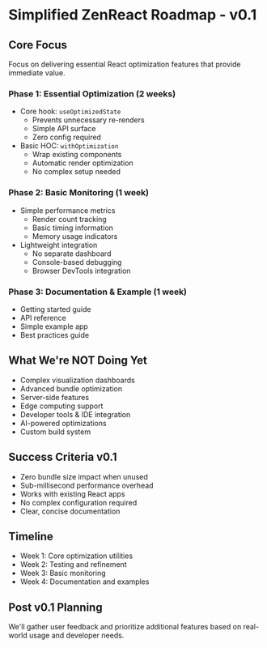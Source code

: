 # Simplified ZenReact Roadmap - v0.1

## Core Focus

Focus on delivering essential React optimization features that provide immediate value.

### Phase 1: Essential Optimization (2 weeks)

- Core hook: `useOptimizedState`
  - Prevents unnecessary re-renders
  - Simple API surface
  - Zero config required
- Basic HOC: `withOptimization`
  - Wrap existing components
  - Automatic render optimization
  - No complex setup needed

### Phase 2: Basic Monitoring (1 week)

- Simple performance metrics
  - Render count tracking
  - Basic timing information
  - Memory usage indicators
- Lightweight integration
  - No separate dashboard
  - Console-based debugging
  - Browser DevTools integration

### Phase 3: Documentation & Example (1 week)

- Getting started guide
- API reference
- Simple example app
- Best practices guide

## What We're NOT Doing Yet

- Complex visualization dashboards
- Advanced bundle optimization
- Server-side features
- Edge computing support
- Developer tools & IDE integration
- AI-powered optimizations
- Custom build system

## Success Criteria v0.1

- Zero bundle size impact when unused
- Sub-millisecond performance overhead
- Works with existing React apps
- No complex configuration required
- Clear, concise documentation

## Timeline

- Week 1: Core optimization utilities
- Week 2: Testing and refinement
- Week 3: Basic monitoring
- Week 4: Documentation and examples

## Post v0.1 Planning

We'll gather user feedback and prioritize additional features based on real-world usage and developer needs.
